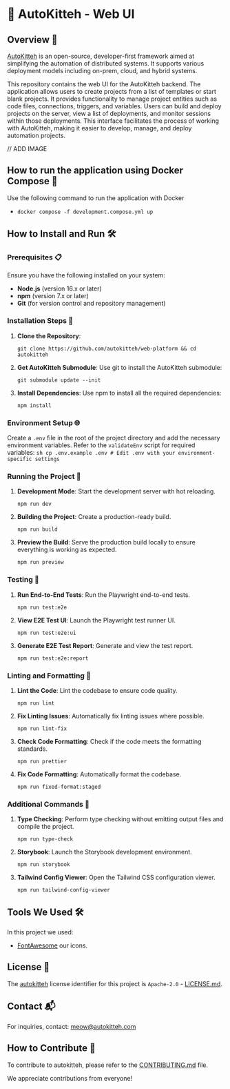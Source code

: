 # 🐾 AutoKitteh - Web UI

## Overview 🌟

[AutoKitteh](https://www.autokitteh.com) is an open-source, developer-first framework aimed at simplifying the automation of distributed systems. It supports various deployment models including on-prem, cloud, and hybrid systems.

This repository contains the web UI for the AutoKitteh backend. The application allows users to create projects from a list of templates or start blank projects. It provides functionality to manage project entities such as code files, connections, triggers, and variables. Users can build and deploy projects on the server, view a list of deployments, and monitor sessions within those deployments. This interface facilitates the process of working with AutoKitteh, making it easier to develop, manage, and deploy automation projects.

// ADD IMAGE

## How to run the application using Docker Compose 🐳
Use the following command to run the application with Docker

* `docker compose -f development.compose.yml up`

## How to Install and Run  🛠️

### Prerequisites 📋

Ensure you have the following installed on your system:

-   **Node.js** (version 16.x or later)
-   **npm** (version 7.x or later)
-   **Git** (for version control and repository management)

### Installation Steps 🚀

1.  **Clone the Repository**:

    `git clone https://github.com/autokitteh/web-platform && cd autokitteh`

2.  **Get AutoKitteh Submodule**: Use git to install the AutoKitteh submodule:

    `git submodule update --init`

3.  **Install Dependencies**: Use npm to install all the required dependencies:

    `npm install`

### Environment Setup 🌐

Create a `.env` file in the root of the project directory and add the necessary environment variables. Refer to the `validateEnv` script for required variables: `sh cp .env.example .env # Edit .env with your environment-specific settings`

### Running the Project 🏃

1.  **Development Mode**: Start the development server with hot reloading.

    `npm run dev`

2.  **Building the Project**: Create a production-ready build.

    `npm run build`

3.  **Preview the Build**: Serve the production build locally to ensure everything is working as expected.

    `npm run preview`

### Testing 🧪

1.  **Run End-to-End Tests**: Run the Playwright end-to-end tests.

    `npm run test:e2e`

2.  **View E2E Test UI**: Launch the Playwright test runner UI.

    `npm run test:e2e:ui`

3.  **Generate E2E Test Report**: Generate and view the test report.

    `npm run test:e2e:report`

### Linting and Formatting 🧹

1.  **Lint the Code**: Lint the codebase to ensure code quality.

    `npm run lint`

2.  **Fix Linting Issues**: Automatically fix linting issues where possible.

    `npm run lint-fix`

3.  **Check Code Formatting**: Check if the code meets the formatting standards.

    `npm run prettier`

4.  **Fix Code Formatting**: Automatically format the codebase.

    `npm run fixed-format:staged`

### Additional Commands 📜

1.  **Type Checking**: Perform type checking without emitting output files and compile the project.

    `npm run type-check`

2.  **Storybook**: Launch the Storybook development environment.

    `npm run storybook`

3.  **Tailwind Config Viewer**: Open the Tailwind CSS configuration viewer.

    `npm run tailwind-config-viewer`

## Tools We Used 🛠️

In this project we used:

-   [FontAwesome](https://fontawesome.com) our icons.

## License 📜

The [autokitteh](https://autokitteh.com) license identifier for this project is `Apache-2.0` - [LICENSE.md](LICENSE.md).

## Contact 📬

For inquiries, contact: meow@autokitteh.com

## How to Contribute 🤝

To contribute to autokitteh, please refer to the [CONTRIBUTING.md](CONTRIBUTING.md) file.

We appreciate contributions from everyone!
